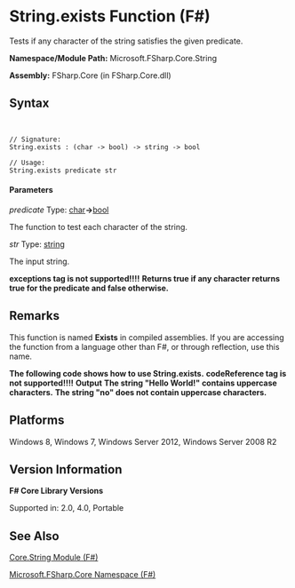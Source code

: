 # String.exists Function (F#)

Tests if any character of the string satisfies the given predicate.

**Namespace/Module Path:** Microsoft.FSharp.Core.String

**Assembly:** FSharp.Core (in FSharp.Core.dll)


## Syntax


```


// Signature:
String.exists : (char -> bool) -> string -> bool

// Usage:
String.exists predicate str

```



#### Parameters
*predicate*
Type: [char](http://msdn.microsoft.com/en-us/library/3627f475-985b-4b4e-94d2-14f217c04958)**-&gt;**[bool](http://msdn.microsoft.com/en-us/library/89c0cf9c-49ce-4207-a3be-555851a67dd5)


The function to test each character of the string.


*str*
Type: [string](http://msdn.microsoft.com/en-us/library/12b97856-ec80-4f70-a018-afb0753f755a)


The input string.



**exceptions tag is not supported!!!!**
**Returns true if any character returns true for the predicate and false otherwise.**
## Remarks
This function is named **Exists** in compiled assemblies. If you are accessing the function from a language other than F#, or through reflection, use this name.

**The following code shows how to use String.exists.**
<b>codeReference tag is not supported!!!!</b>
**Output**
**The string "Hello World!" contains uppercase characters.**
**The string "no" does not contain uppercase characters.**
## Platforms
Windows 8, Windows 7, Windows Server 2012, Windows Server 2008 R2


## Version Information
**F# Core Library Versions**

Supported in: 2.0, 4.0, Portable




## See Also
[Core.String Module &#40;F&#35;&#41;](Core.String-Module-%5BFSharp%5D.md)

[Microsoft.FSharp.Core Namespace &#40;F&#35;&#41;](Microsoft.FSharp.Core-Namespace-%5BFSharp%5D.md)

